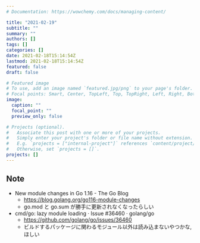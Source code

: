 ```yaml
---
# Documentation: https://wowchemy.com/docs/managing-content/

title: "2021-02-19"
subtitle: ""
summary: ""
authors: []
tags: []
categories: []
date: 2021-02-18T15:14:54Z
lastmod: 2021-02-18T15:14:54Z
featured: false
draft: false

# Featured image
# To use, add an image named `featured.jpg/png` to your page's folder.
# Focal points: Smart, Center, TopLeft, Top, TopRight, Left, Right, BottomLeft, Bottom, BottomRight.
image:
  caption: ""
  focal_point: ""
  preview_only: false

# Projects (optional).
#   Associate this post with one or more of your projects.
#   Simply enter your project's folder or file name without extension.
#   E.g. `projects = ["internal-project"]` references `content/project/deep-learning/index.md`.
#   Otherwise, set `projects = []`.
projects: []
---
```


## Note

* New module changes in Go 1.16 - The Go Blog
  * https://blog.golang.org/go116-module-changes
  * go.mod と go.sum が勝手に更新されなくなったらしい
* cmd/go: lazy module loading · Issue #36460 · golang/go
  * https://github.com/golang/go/issues/36460
  * ビルドするパッケージに関わるモジュール以外は読み込まないやつかな, ほしい
